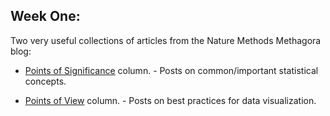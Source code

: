 
Week One:
---------

Two very useful collections of articles from the Nature Methods Methagora blog:

* [Points of Significance](http://blogs.nature.com/methagora/2013/08/giving_statistics_the_attention_it_deserves.html) column. -  Posts on common/important statistical concepts.

* [Points of View](http://blogs.nature.com/methagora/2013/07/data-visualization-points-of-view.html) column. -  Posts on best practices for data visualization.
